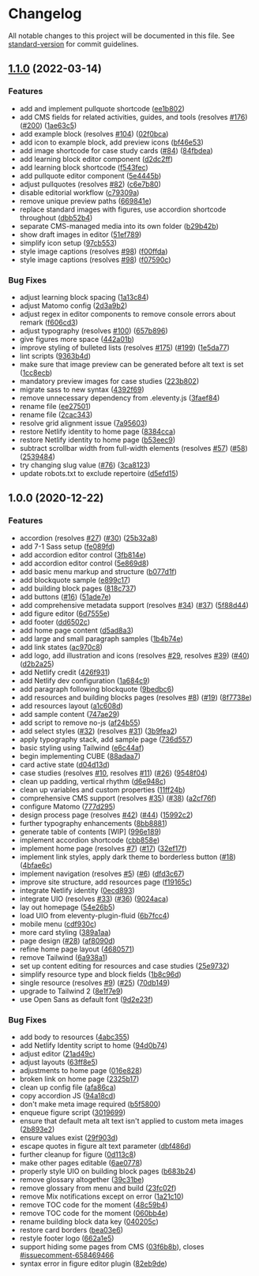 # Changelog

All notable changes to this project will be documented in this file. See [standard-version](https://github.com/conventional-changelog/standard-version) for commit guidelines.

## [1.1.0](https://www.github.com/inclusive-design/co-design.inclusivedesign.ca/compare/v1.0.0...v1.1.0) (2022-03-14)


### Features

* add and implement pullquote shortcode ([ee1b802](https://www.github.com/inclusive-design/co-design.inclusivedesign.ca/commit/ee1b802293f0baaa0208b5095b1b1f3f45359fee))
* add CMS fields for related activities, guides, and tools (resolves [#176](https://www.github.com/inclusive-design/co-design.inclusivedesign.ca/issues/176)) ([#200](https://www.github.com/inclusive-design/co-design.inclusivedesign.ca/issues/200)) ([1ae63c5](https://www.github.com/inclusive-design/co-design.inclusivedesign.ca/commit/1ae63c5dae3a0ec43ba807b54f62d3790ace6b90))
* add example block (resolves [#104](https://www.github.com/inclusive-design/co-design.inclusivedesign.ca/issues/104)) ([02f0bca](https://www.github.com/inclusive-design/co-design.inclusivedesign.ca/commit/02f0bcaf7cdfaf9db9c99e4b1ba6257e1f3b3b70))
* add icon to example block, add preview icons ([bf46e53](https://www.github.com/inclusive-design/co-design.inclusivedesign.ca/commit/bf46e53f79b1c0fafa67c3c25f2748f2af84c10c))
* add image shortcode for case study cards ([#84](https://www.github.com/inclusive-design/co-design.inclusivedesign.ca/issues/84)) ([84fbdea](https://www.github.com/inclusive-design/co-design.inclusivedesign.ca/commit/84fbdea0242a8e77c332f410b073b3d7e3f77bfa))
* add learning block editor component ([d2dc2ff](https://www.github.com/inclusive-design/co-design.inclusivedesign.ca/commit/d2dc2ffccd8684ddaedfdd64f2b7f7c059af736e))
* add learning block shortcode ([f543fec](https://www.github.com/inclusive-design/co-design.inclusivedesign.ca/commit/f543fecf4d9f384ea3b9b74167de2dc57792e7f2))
* add pullquote editor component ([5e4445b](https://www.github.com/inclusive-design/co-design.inclusivedesign.ca/commit/5e4445b84b793ad8f689a529744aaa9321dbee86))
* adjust pullquotes (resolves [#82](https://www.github.com/inclusive-design/co-design.inclusivedesign.ca/issues/82)) ([c6e7b80](https://www.github.com/inclusive-design/co-design.inclusivedesign.ca/commit/c6e7b804ed3935156dba844e2fd42dbde3c5a978))
* disable editorial workflow ([c79309a](https://www.github.com/inclusive-design/co-design.inclusivedesign.ca/commit/c79309acee4e27b808976464a173532136b921c8))
* remove unique preview paths ([669841e](https://www.github.com/inclusive-design/co-design.inclusivedesign.ca/commit/669841e5b0ac2313e85497311aac5c035b2f9365))
* replace standard images with figures, use accordion shortcode throughout ([dbb52b4](https://www.github.com/inclusive-design/co-design.inclusivedesign.ca/commit/dbb52b44d7be66a5634afa7f7a4b8ccc5677cacc))
* separate CMS-managed media into its own folder ([b29b42b](https://www.github.com/inclusive-design/co-design.inclusivedesign.ca/commit/b29b42b6cd4c98419141498d4d15df120b8f0e0f))
* show draft images in editor ([51ef789](https://www.github.com/inclusive-design/co-design.inclusivedesign.ca/commit/51ef789ae21b47bf32d62b71c0ae7cf127d0b2c8))
* simplify icon setup ([97cb553](https://www.github.com/inclusive-design/co-design.inclusivedesign.ca/commit/97cb5535c85a08ade37b5af2e86bc0bbdc8ed215))
* style image captions (resolves [#98](https://www.github.com/inclusive-design/co-design.inclusivedesign.ca/issues/98)) ([f00ffda](https://www.github.com/inclusive-design/co-design.inclusivedesign.ca/commit/f00ffdab389ff16e4e1e4529f4d1d4dba76193b9))
* style image captions (resolves [#98](https://www.github.com/inclusive-design/co-design.inclusivedesign.ca/issues/98)) ([f07590c](https://www.github.com/inclusive-design/co-design.inclusivedesign.ca/commit/f07590c41f9d2319fde9634bbc1da1ae59fb4aed))


### Bug Fixes

* adjust learning block spacing ([1a13c84](https://www.github.com/inclusive-design/co-design.inclusivedesign.ca/commit/1a13c84d132f8ea69ef9c807e5d78d5d9d11994f))
* adjust Matomo config ([2d3a9b2](https://www.github.com/inclusive-design/co-design.inclusivedesign.ca/commit/2d3a9b2b82807b9cc9778b1166a37d410ce9aae0))
* adjust regex in editor components to remove console errors about remark ([f606cd3](https://www.github.com/inclusive-design/co-design.inclusivedesign.ca/commit/f606cd301a261055e93558566bc51d58978eaf11))
* adjust typography (resolves [#100](https://www.github.com/inclusive-design/co-design.inclusivedesign.ca/issues/100)) ([657b896](https://www.github.com/inclusive-design/co-design.inclusivedesign.ca/commit/657b896af7e2e4a892ebadabee9dfe5272d61bd8))
* give figures more space ([442a01b](https://www.github.com/inclusive-design/co-design.inclusivedesign.ca/commit/442a01b62c0ee17a7a89d95e144a22f5fbbfe040))
* improve styling of bulleted lists (resolves [#175](https://www.github.com/inclusive-design/co-design.inclusivedesign.ca/issues/175)) ([#199](https://www.github.com/inclusive-design/co-design.inclusivedesign.ca/issues/199)) ([1e5da77](https://www.github.com/inclusive-design/co-design.inclusivedesign.ca/commit/1e5da77b6d6d6968af93e83fcfb2131a07cc140c))
* lint scripts ([9363b4d](https://www.github.com/inclusive-design/co-design.inclusivedesign.ca/commit/9363b4d7d214acc7da9839ce0f7db9d798670313))
* make sure that image preview can be generated before alt text is set ([1cc8ecb](https://www.github.com/inclusive-design/co-design.inclusivedesign.ca/commit/1cc8ecb80e55633d737637ea0eae44dfef24ec6f))
* mandatory preview images for case studies ([223b802](https://www.github.com/inclusive-design/co-design.inclusivedesign.ca/commit/223b802ada949aa0273cbb0ca4a390b9cdb68511))
* migrate sass to new syntax ([4392f69](https://www.github.com/inclusive-design/co-design.inclusivedesign.ca/commit/4392f698dafd178b4070160e4eed692964736e7a))
* remove unnecessary dependency from .eleventy.js ([3faef84](https://www.github.com/inclusive-design/co-design.inclusivedesign.ca/commit/3faef8468ab74c01c3b383584b79f3f42ba0118a))
* rename file ([ee27501](https://www.github.com/inclusive-design/co-design.inclusivedesign.ca/commit/ee275018f3b99516d9dec6a575ebd42bcb7ddcb0))
* rename file ([2cac343](https://www.github.com/inclusive-design/co-design.inclusivedesign.ca/commit/2cac343992d1e89c191ecbf0486c22145bf57470))
* resolve grid alignment issue ([7a95603](https://www.github.com/inclusive-design/co-design.inclusivedesign.ca/commit/7a95603fd6c4bccdc2051fcb778ee395b21ed835))
* restore Netlify identity to home page ([8384cca](https://www.github.com/inclusive-design/co-design.inclusivedesign.ca/commit/8384cca07892aa9231500844fa53c39e4c4d38d5))
* restore Netlify identity to home page ([b53eec9](https://www.github.com/inclusive-design/co-design.inclusivedesign.ca/commit/b53eec9b98f04c9668111af0ab632b3ac27956b1))
* subtract scrollbar width from full-width elements (resolves [#57](https://www.github.com/inclusive-design/co-design.inclusivedesign.ca/issues/57)) ([#58](https://www.github.com/inclusive-design/co-design.inclusivedesign.ca/issues/58)) ([2539484](https://www.github.com/inclusive-design/co-design.inclusivedesign.ca/commit/2539484fd5270d6d713c80aab45415efd44ab2fc))
* try changing slug value ([#76](https://www.github.com/inclusive-design/co-design.inclusivedesign.ca/issues/76)) ([3ca8123](https://www.github.com/inclusive-design/co-design.inclusivedesign.ca/commit/3ca8123f5f161c9570f7ecb0bab99d6eb172d06b))
* update robots.txt to exclude repertoire ([d5efd15](https://www.github.com/inclusive-design/co-design.inclusivedesign.ca/commit/d5efd152e014cdbe7777d7284e18d90c97272adc))

## 1.0.0 (2020-12-22)

### Features

* accordion (resolves [#27](https://github.com/inclusive-design/codesign.inclusivedesign.ca/issues/27)) ([#30](https://github.com/inclusive-design/codesign.inclusivedesign.ca/issues/30)) ([25b32a8](https://github.com/inclusive-design/codesign.inclusivedesign.ca/commit/25b32a883301c69fe9a1252dc13581191472cf3c))
* add 7-1 Sass setup ([fe089fd](https://github.com/inclusive-design/codesign.inclusivedesign.ca/commit/fe089fd3c83537c3ad25b87856cade12deb855e4))
* add accordion editor control ([3fb814e](https://github.com/inclusive-design/codesign.inclusivedesign.ca/commit/3fb814e0193018f4729f84150aca598b28c1dd9e))
* add accordion editor control ([5e869d8](https://github.com/inclusive-design/codesign.inclusivedesign.ca/commit/5e869d8d15c050197070c5fbc9956f89e274258f))
* add basic menu markup and structure ([b077d1f](https://github.com/inclusive-design/codesign.inclusivedesign.ca/commit/b077d1feb60ab8f2233dca47158acdf1950c5983))
* add blockquote sample ([e899c17](https://github.com/inclusive-design/codesign.inclusivedesign.ca/commit/e899c179b63e4b2e25e5c19357a548c742d70b20))
* add building block pages ([818c737](https://github.com/inclusive-design/codesign.inclusivedesign.ca/commit/818c7377bfdc8814d4dc84b3b3f180c8adb4955d))
* add buttons ([#16](https://github.com/inclusive-design/codesign.inclusivedesign.ca/issues/16)) ([51ade7e](https://github.com/inclusive-design/codesign.inclusivedesign.ca/commit/51ade7e6a34776cec400224eaa51460aceb15a76))
* add comprehensive metadata support (resolves [#34](https://github.com/inclusive-design/codesign.inclusivedesign.ca/issues/34)) ([#37](https://github.com/inclusive-design/codesign.inclusivedesign.ca/issues/37)) ([5f88d44](https://github.com/inclusive-design/codesign.inclusivedesign.ca/commit/5f88d440fb88875b74faf63f9acc137ae817c02e))
* add figure editor ([6d7555e](https://github.com/inclusive-design/codesign.inclusivedesign.ca/commit/6d7555e9a3a061d1c1cf19f58d023276cbb1f604))
* add footer ([dd6502c](https://github.com/inclusive-design/codesign.inclusivedesign.ca/commit/dd6502cf5801deefca8aeedb881285d24cfe4fb3))
* add home page content ([d5ad8a3](https://github.com/inclusive-design/codesign.inclusivedesign.ca/commit/d5ad8a3591ad16ba7b9d82daa7764a22706ad5db))
* add large and small paragraph samples ([1b4b74e](https://github.com/inclusive-design/codesign.inclusivedesign.ca/commit/1b4b74ecf114f888088fad037c7cf0f59b847237))
* add link states ([ac970c8](https://github.com/inclusive-design/codesign.inclusivedesign.ca/commit/ac970c82f5f3ce07da0c2e2d4d450b380bf3b423))
* add logo, add illustration and icons (resolves [#29](https://github.com/inclusive-design/codesign.inclusivedesign.ca/issues/29), resolves [#39](https://github.com/inclusive-design/codesign.inclusivedesign.ca/issues/39)) ([#40](https://github.com/inclusive-design/codesign.inclusivedesign.ca/issues/40)) ([d2b2a25](https://github.com/inclusive-design/codesign.inclusivedesign.ca/commit/d2b2a25a4e1852dd5a2e83d573db1dec87d232fc))
* add Netlify credit ([426f931](https://github.com/inclusive-design/codesign.inclusivedesign.ca/commit/426f9315a3d3a507cd63c8d41cc77b8afd429056))
* add Netlify dev configuration ([1a684c9](https://github.com/inclusive-design/codesign.inclusivedesign.ca/commit/1a684c98583b384be783f3da61c6c20462c353b1))
* add paragraph following blockquote ([9bedbc6](https://github.com/inclusive-design/codesign.inclusivedesign.ca/commit/9bedbc6c6d97701875776464945389a827a5c3e6))
* add resources and building blocks pages (resolves [#8](https://github.com/inclusive-design/codesign.inclusivedesign.ca/issues/8)) ([#19](https://github.com/inclusive-design/codesign.inclusivedesign.ca/issues/19)) ([8f7738e](https://github.com/inclusive-design/codesign.inclusivedesign.ca/commit/8f7738eb45473ce25c7b944b933def9d7398950d))
* add resources layout ([a1c608d](https://github.com/inclusive-design/codesign.inclusivedesign.ca/commit/a1c608d5c231b4521a20c009d802e442f6ab96c5))
* add sample content ([747ae29](https://github.com/inclusive-design/codesign.inclusivedesign.ca/commit/747ae291bb10ad3bd6ad0b6e51727371341cbf52))
* add script to remove no-js ([af24b55](https://github.com/inclusive-design/codesign.inclusivedesign.ca/commit/af24b55e659284ddc586b8ddbd31a9e540a9ed61))
* add select styles ([#32](https://github.com/inclusive-design/codesign.inclusivedesign.ca/issues/32)) (resolves [#31](https://github.com/inclusive-design/codesign.inclusivedesign.ca/issues/31)) ([3b9fea2](https://github.com/inclusive-design/codesign.inclusivedesign.ca/commit/3b9fea2464cebc235b3e799f7bd1e70b7d9a488f))
* apply typography stack, add sample page ([736d557](https://github.com/inclusive-design/codesign.inclusivedesign.ca/commit/736d5573e3173909158799b4d6ff8afca187a402))
* basic styling using Tailwind ([e6c44af](https://github.com/inclusive-design/codesign.inclusivedesign.ca/commit/e6c44afb0ac30f33cc01cd3b9ac10fbe0469c5f5))
* begin implementing CUBE ([88adaa7](https://github.com/inclusive-design/codesign.inclusivedesign.ca/commit/88adaa7fe20f3039b2dce231de2a9716a3efd3c4))
* card active state ([d04d13d](https://github.com/inclusive-design/codesign.inclusivedesign.ca/commit/d04d13d6e4df2c88e4a44655b271f4470c1eb4a2))
* case studies (resolves [#10](https://github.com/inclusive-design/codesign.inclusivedesign.ca/issues/10), resolves [#11](https://github.com/inclusive-design/codesign.inclusivedesign.ca/issues/11)) ([#26](https://github.com/inclusive-design/codesign.inclusivedesign.ca/issues/26)) ([9548f04](https://github.com/inclusive-design/codesign.inclusivedesign.ca/commit/9548f04bcaae18303e94e5e7e6b2e613254d5ca1))
* clean up padding, vertical rhythm ([d6e948c](https://github.com/inclusive-design/codesign.inclusivedesign.ca/commit/d6e948cc83a881835804ba85dd7f51fb78ea0262))
* clean up variables and custom properties ([11ff24b](https://github.com/inclusive-design/codesign.inclusivedesign.ca/commit/11ff24b762b2a94a1d6d3773c2e03206383cf486))
* comprehensive CMS support (resolves [#35](https://github.com/inclusive-design/codesign.inclusivedesign.ca/issues/35)) ([#38](https://github.com/inclusive-design/codesign.inclusivedesign.ca/issues/38)) ([a2cf76f](https://github.com/inclusive-design/codesign.inclusivedesign.ca/commit/a2cf76fff285ee91b287c19f568bf28238b312c7))
* configure Matomo ([777d295](https://github.com/inclusive-design/codesign.inclusivedesign.ca/commit/777d2950c201fbf2fac9a21efb5a77381a72a8d1))
* design process page (resolves [#42](https://github.com/inclusive-design/codesign.inclusivedesign.ca/issues/42)) ([#44](https://github.com/inclusive-design/codesign.inclusivedesign.ca/issues/44)) ([15992c2](https://github.com/inclusive-design/codesign.inclusivedesign.ca/commit/15992c2eb7e8c1ed42cc87501419548807f98a44))
* further typography enhancements ([8bb8881](https://github.com/inclusive-design/codesign.inclusivedesign.ca/commit/8bb8881144146589f8f94ffbcc6720f8c26f911b))
* generate table of contents [WIP] ([996e189](https://github.com/inclusive-design/codesign.inclusivedesign.ca/commit/996e189918abadf0c97e222e52cac34bbdc9947e))
* implement accordion shortcode ([cbb858e](https://github.com/inclusive-design/codesign.inclusivedesign.ca/commit/cbb858ef7f79185ca49f9757a3384f7a1a7be40e))
* implement home page (resolves [#7](https://github.com/inclusive-design/codesign.inclusivedesign.ca/issues/7)) ([#17](https://github.com/inclusive-design/codesign.inclusivedesign.ca/issues/17)) ([32ef17f](https://github.com/inclusive-design/codesign.inclusivedesign.ca/commit/32ef17f1366c26c76a8db2e68e33c184e6643a9b))
* implement link styles, apply dark theme to borderless button ([#18](https://github.com/inclusive-design/codesign.inclusivedesign.ca/issues/18)) ([4bfae6c](https://github.com/inclusive-design/codesign.inclusivedesign.ca/commit/4bfae6caa85aec1bc088852222d3f30fa8b2dc24))
* implement navigation (resolves [#5](https://github.com/inclusive-design/codesign.inclusivedesign.ca/issues/5)) ([#6](https://github.com/inclusive-design/codesign.inclusivedesign.ca/issues/6)) ([dfd3c67](https://github.com/inclusive-design/codesign.inclusivedesign.ca/commit/dfd3c67ff17e5e47b861e1d413ca94a4c9250405))
* improve site structure, add resources page ([f19165c](https://github.com/inclusive-design/codesign.inclusivedesign.ca/commit/f19165c4713571511405918667ac2c3c6d2aa9c7))
* integrate Netlify identity ([0ecd893](https://github.com/inclusive-design/codesign.inclusivedesign.ca/commit/0ecd893bb1759d1fc332264d3d859f7780ddd68e))
* integrate UIO (resolves [#33](https://github.com/inclusive-design/codesign.inclusivedesign.ca/issues/33)) ([#36](https://github.com/inclusive-design/codesign.inclusivedesign.ca/issues/36)) ([9024aca](https://github.com/inclusive-design/codesign.inclusivedesign.ca/commit/9024aca239089b940d946d7a26a8e27d36a7c39a))
* lay out homepage ([54e26b5](https://github.com/inclusive-design/codesign.inclusivedesign.ca/commit/54e26b54b4dc1ce5df988be8626989dc5af83534))
* load UIO from eleventy-plugin-fluid ([6b7fcc4](https://github.com/inclusive-design/codesign.inclusivedesign.ca/commit/6b7fcc443f22a33f6ffcc21b5718b21511d74ded))
* mobile menu ([cdf930c](https://github.com/inclusive-design/codesign.inclusivedesign.ca/commit/cdf930c53de82d96d6376f588473ef1928a63101))
* more card styling ([389a1aa](https://github.com/inclusive-design/codesign.inclusivedesign.ca/commit/389a1aadeaf825c63cd1bcb665428fc68a919c90))
* page design ([#28](https://github.com/inclusive-design/codesign.inclusivedesign.ca/issues/28)) ([af8090d](https://github.com/inclusive-design/codesign.inclusivedesign.ca/commit/af8090d4e886599c2b8eee96234709c0ec011a8a))
* refine home page layout ([4680571](https://github.com/inclusive-design/codesign.inclusivedesign.ca/commit/4680571cb5bd229db3610a3647e245dbddf1328d))
* remove Tailwind ([6a938a1](https://github.com/inclusive-design/codesign.inclusivedesign.ca/commit/6a938a1d2219d88e5685bca4d7c9ff01103c579d))
* set up content editing for resources and case studies ([25e9732](https://github.com/inclusive-design/codesign.inclusivedesign.ca/commit/25e97320ef407dea3bd62b84dcb4c6c91e611ef5))
* simplify resource type and block fields ([1b8c96d](https://github.com/inclusive-design/codesign.inclusivedesign.ca/commit/1b8c96d370b1358a3fdf7a79a688d053fb957486))
* single resource (resolves [#9](https://github.com/inclusive-design/codesign.inclusivedesign.ca/issues/9)) ([#25](https://github.com/inclusive-design/codesign.inclusivedesign.ca/issues/25)) ([70db149](https://github.com/inclusive-design/codesign.inclusivedesign.ca/commit/70db149fcd6439ada4f33a85813d29d9997fe5b0))
* upgrade to Tailwind 2 ([8e1f7e9](https://github.com/inclusive-design/codesign.inclusivedesign.ca/commit/8e1f7e9ac7dc78fa12db2f99633b2a0d0db27b4b))
* use Open Sans as default font ([9d2e23f](https://github.com/inclusive-design/codesign.inclusivedesign.ca/commit/9d2e23f2ea02240941342ba148225b9db46135bf))


### Bug Fixes

* add body to resources ([4abc355](https://github.com/inclusive-design/codesign.inclusivedesign.ca/commit/4abc35555228430a188b4e03f5531d0d836f276f))
* add Netlify Identity script to home ([94d0b74](https://github.com/inclusive-design/codesign.inclusivedesign.ca/commit/94d0b74e9e78e635a8a024a138b080c770fde953))
* adjust editor ([21ad49c](https://github.com/inclusive-design/codesign.inclusivedesign.ca/commit/21ad49cfef98be910a3086cf53d54c203d0fc93a))
* adjust layouts ([63ff8e5](https://github.com/inclusive-design/codesign.inclusivedesign.ca/commit/63ff8e5fc3987fa4fc8c8a2241377bb20a202c9a))
* adjustments to home page ([016e828](https://github.com/inclusive-design/codesign.inclusivedesign.ca/commit/016e8284489fa98fec5b261b7f44902528853000))
* broken link on home page ([2325b17](https://github.com/inclusive-design/codesign.inclusivedesign.ca/commit/2325b17b56cb88b1931523302480bcb6c33c3524))
* clean up config file ([afa86ca](https://github.com/inclusive-design/codesign.inclusivedesign.ca/commit/afa86ca75e60cf94592c2a4dda1ec0f76cb5c57c))
* copy accordion JS ([94a18cd](https://github.com/inclusive-design/codesign.inclusivedesign.ca/commit/94a18cdc6e8a5c1dc871f4a63f9078eabc48745d))
* don't make meta image required ([b5f5800](https://github.com/inclusive-design/codesign.inclusivedesign.ca/commit/b5f58005398b0d488868c27c4f66190bc071b6e1))
* enqueue figure script ([3019699](https://github.com/inclusive-design/codesign.inclusivedesign.ca/commit/3019699e82a8e279be1430a0140c296b1ac3df8e))
* ensure that default meta alt text isn't applied to custom meta images ([2b893e2](https://github.com/inclusive-design/codesign.inclusivedesign.ca/commit/2b893e2db3bd1e387e25ee6ff905a8c34d334d74))
* ensure values exist ([29f903d](https://github.com/inclusive-design/codesign.inclusivedesign.ca/commit/29f903d5a1d572e68b96b8281a1dba0f23582b72))
* escape quotes in figure alt text parameter ([dbf486d](https://github.com/inclusive-design/codesign.inclusivedesign.ca/commit/dbf486da4d99c6bd2ac6f4a60a99d2c6ec292ec5))
* further cleanup for figure ([0d113c8](https://github.com/inclusive-design/codesign.inclusivedesign.ca/commit/0d113c8d26f3d18408b7e75d6a56bf785835aa17))
* make other pages editable ([6ae0778](https://github.com/inclusive-design/codesign.inclusivedesign.ca/commit/6ae077828b7fe6bb406d0b52dcc0dfcfe7c96347))
* properly style UIO on building block pages ([b683b24](https://github.com/inclusive-design/codesign.inclusivedesign.ca/commit/b683b24d6e6d3274a965c0708a55ce3e893a14b2))
* remove glossary altogether ([39c31be](https://github.com/inclusive-design/codesign.inclusivedesign.ca/commit/39c31beaabd94fb1d75754de79896902201de7e4))
* remove glossary from menu and build ([23fc02f](https://github.com/inclusive-design/codesign.inclusivedesign.ca/commit/23fc02fc835dce3004fa0b19dbe8b21ad6e2687a))
* remove Mix notifications except on error ([1a21c10](https://github.com/inclusive-design/codesign.inclusivedesign.ca/commit/1a21c1077518811ca9a98be2de128d39089d4d0e))
* remove TOC code for the moment ([48c59b4](https://github.com/inclusive-design/codesign.inclusivedesign.ca/commit/48c59b4100e70a86d846fa728feed328c2997f12))
* remove TOC code for the moment ([060bb4e](https://github.com/inclusive-design/codesign.inclusivedesign.ca/commit/060bb4e40bb033ea9dacd3c36387cc8a2af9cd00))
* rename building block data key ([040205c](https://github.com/inclusive-design/codesign.inclusivedesign.ca/commit/040205c5cb50fdfca532543f4d19e8cd143b1f02))
* restore card borders ([bea03e6](https://github.com/inclusive-design/codesign.inclusivedesign.ca/commit/bea03e6176db1941b73e06a5263b35fbb9e6bf09))
* restyle footer logo ([662a1e5](https://github.com/inclusive-design/codesign.inclusivedesign.ca/commit/662a1e54a73ec17f9c186466da4a44f58d655a3e))
* support hiding some pages from CMS ([03f6b8b](https://github.com/inclusive-design/codesign.inclusivedesign.ca/commit/03f6b8b5bf825894c413f395cec291b05c88bd36)), closes [#issuecomment-658469466](https://github.com/inclusive-design/codesign.inclusivedesign.ca/issues/issuecomment-658469466)
* syntax error in figure editor plugin ([82eb9de](https://github.com/inclusive-design/codesign.inclusivedesign.ca/commit/82eb9de828bfbfdcccb76d0085f62b41ebad4009))
